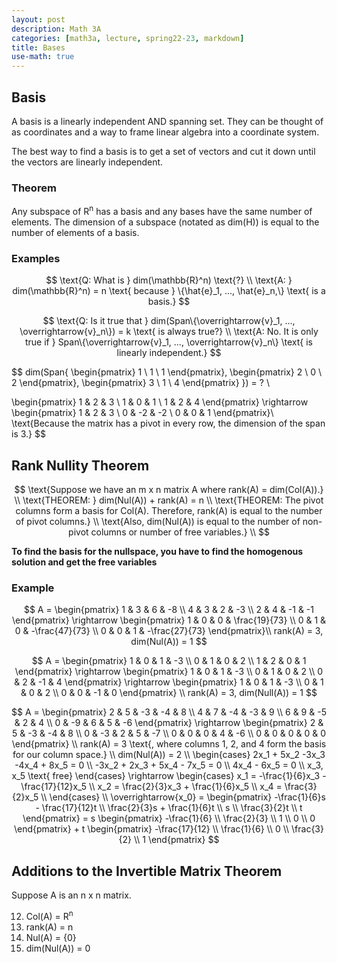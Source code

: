 ```yaml
---
layout: post
description: Math 3A
categories: [math3a, lecture, spring22-23, markdown]
title: Bases
use-math: true
---
```


## Basis

A basis is a linearly independent AND spanning set. They can be thought of as coordinates and a way to frame linear algebra into a coordinate system.

The best way to find a basis is to get a set of vectors and cut it down until the vectors are linearly independent.

### Theorem

Any subspace of R<sup>n</sup> has a basis and any bases have the same number of elements. The dimension of a subspace (notated as dim(H)) is equal to the number of elements of a basis.

### Examples
$$
\text{Q: What is } dim(\mathbb{R}^n) \text{?} \\
\text{A: } dim(\mathbb{R}^n) = n \text{ because } \{\hat{e}_1, ..., \hat{e}_n,\} \text{ is a basis.}
$$



$$
\text{Q: Is it true that } dim(Span\{\overrightarrow{v}_1, ..., \overrightarrow{v}_n\}) = k \text{ is always true?} \\
\text{A: No. It is only true if } Span\{\overrightarrow{v}_1, ..., \overrightarrow{v}_n\} \text{ is linearly independent.}
$$



$$
dim(Span\{
    \begin{pmatrix} 1 \\ 1 \\ 1 \end{pmatrix},
    \begin{pmatrix} 2 \\ 0 \\ 2 \end{pmatrix},
    \begin{pmatrix} 3 \\ 1 \\ 4 \end{pmatrix}
    \}) = ? \\

\begin{pmatrix}
    1 & 2 & 3 \\
    1 & 0 & 1 \\
    1 & 2 & 4
\end{pmatrix} \rightarrow
\begin{pmatrix}
    1 & 2 & 3 \\
    0 & -2 & -2 \\
    0 & 0 & 1
\end{pmatrix}\\
\text{Because the matrix has a pivot in every row, the dimension of the span is 3.}
$$

## Rank Nullity Theorem

$$
\text{Suppose we have an m x n matrix A where rank(A) = dim(Col(A)).} \\
\text{THEOREM: } dim(Nul(A)) + rank(A) = n \\
\text{THEOREM: The pivot columns form a basis for Col(A). Therefore, rank(A) is equal to the number of pivot columns.} \\
\text{Also, dim(Nul(A)) is equal to the number of non-pivot columns or number of free variables.} \\
$$

**To find the basis for the nullspace, you have to find the homogenous solution and get the free variables**

### Example

$$
A = \begin{pmatrix}
    1 & 3 & 6 & -8 \\
    4 & 3 & 2 & -3 \\
    2 & 4 & -1 & -1
\end{pmatrix} \rightarrow
\begin{pmatrix}
    1 & 0 & 0 & \frac{19}{73} \\
    0 & 1 & 0 & -\frac{47}{73} \\
    0 & 0 & 1 & -\frac{27}{73}
\end{pmatrix}\\
rank(A) = 3, dim(Nul(A)) = 1
$$



$$
A = \begin{pmatrix}
    1 & 0 & 1 & -3 \\
    0 & 1 & 0 & 2 \\
    1 & 2 & 0 & 1
\end{pmatrix} \rightarrow
\begin{pmatrix}
    1 & 0 & 1 & -3 \\
    0 & 1 & 0 & 2 \\
    0 & 2 & -1 & 4
\end{pmatrix} \rightarrow
\begin{pmatrix}
    1 & 0 & 1 & -3 \\
    0 & 1 & 0 & 2 \\
    0 & 0 & -1 & 0
\end{pmatrix} \\
rank(A) = 3, dim(Null(A)) = 1
$$



$$
A = \begin{pmatrix}
    2 & 5 & -3 & -4 & 8 \\
    4 & 7 & -4 & -3 & 9 \\
    6 & 9 & -5 & 2 & 4 \\
    0 & -9 & 6 & 5 & -6
\end{pmatrix} \rightarrow
\begin{pmatrix}
    2 & 5 & -3 & -4 & 8 \\
    0 & -3 & 2 & 5 & -7 \\
    0 & 0 & 0 & 4 & -6 \\
    0 & 0 & 0 & 0 & 0
\end{pmatrix} \\
rank(A) = 3 \text{, where columns 1, 2, and 4 form the basis for our column space.} \\
dim(Nul(A)) = 2 \\
\begin{cases}
    2x_1 + 5x_2 -3x_3 -4x_4 + 8x_5 = 0 \\
    -3x_2 + 2x_3 + 5x_4 - 7x_5 = 0 \\
    4x_4 - 6x_5 = 0 \\
    x_3, x_5 \text{ free}
\end{cases} \rightarrow
\begin{cases}
    x_1 = -\frac{1}{6}x_3 - \frac{17}{12}x_5 \\
    x_2 = \frac{2}{3}x_3 + \frac{1}{6}x_5 \\
    x_4 = \frac{3}{2}x_5 \\
\end{cases} \\
\overrightarrow{x_0} = \begin{pmatrix}
    -\frac{1}{6}s - \frac{17}{12}t \\
    \frac{2}{3}s + \frac{1}{6}t \\
    s \\
    \frac{3}{2}t \\
    t
\end{pmatrix} =
s \begin{pmatrix}
    -\frac{1}{6} \\
    \frac{2}{3} \\
    1 \\
    0 \\
    0
\end{pmatrix} +
t \begin{pmatrix}
    -\frac{17}{12} \\
    \frac{1}{6} \\
    0 \\
    \frac{3}{2} \\
    1
\end{pmatrix}
$$ 

## Additions to the Invertible Matrix Theorem

Suppose A is an n x n matrix.

12. Col(A) = R<sup>n</sup>
13. rank(A) = n
14. Nul(A) = {0}
15. dim(Nul(A)) = 0


